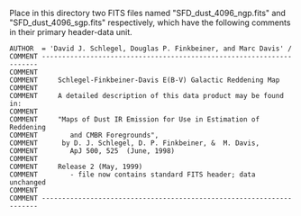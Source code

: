Place in this directory two FITS files named "SFD_dust_4096_ngp.fits"
and "SFD_dust_4096_sgp.fits" respectively, which have the following comments
in their primary header-data unit.

```
AUTHOR  = 'David J. Schlegel, Douglas P. Finkbeiner, and Marc Davis' /
COMMENT ---------------------------------------------------------------------
COMMENT
COMMENT     Schlegel-Finkbeiner-Davis E(B-V) Galactic Reddening Map
COMMENT
COMMENT     A detailed description of this data product may be found in:
COMMENT
COMMENT     "Maps of Dust IR Emission for Use in Estimation of Reddening
COMMENT        and CMBR Foregrounds",
COMMENT      by D. J. Schlegel, D. P. Finkbeiner, &  M. Davis,
COMMENT        ApJ 500, 525  (June, 1998)
COMMENT
COMMENT     Release 2 (May, 1999)
COMMENT        - file now contains standard FITS header; data unchanged
COMMENT
COMMENT ---------------------------------------------------------------------
```
